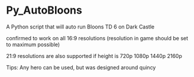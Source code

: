 # Py_AutoBloons
A Python script that will auto run Bloons TD 6 on Dark Castle


confirmed to work on all 16:9 resolutions (resolution in game should be set to maximum possible)

21:9 resolutions are also supported if height is 
 720p
 1080p
 1440p
 2160p


Tips:
Any hero can be used, but was designed around quincy

